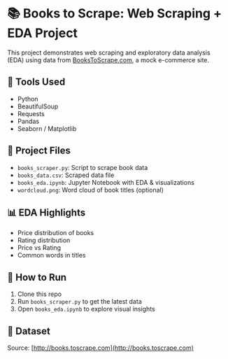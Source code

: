 # 📚 Books to Scrape: Web Scraping + EDA Project

This project demonstrates web scraping and exploratory data analysis (EDA) using data from [BooksToScrape.com](http://books.toscrape.com), a mock e-commerce site.

## 🔧 Tools Used
- Python
- BeautifulSoup
- Requests
- Pandas
- Seaborn / Matplotlib

## 📌 Project Files
- `books_scraper.py`: Script to scrape book data
- `books_data.csv`: Scraped data file
- `books_eda.ipynb`: Jupyter Notebook with EDA & visualizations
- `wordcloud.png`: Word cloud of book titles (optional)

## 📊 EDA Highlights
- Price distribution of books
- Rating distribution
- Price vs Rating
- Common words in titles

## 🚀 How to Run
1. Clone this repo
2. Run `books_scraper.py` to get the latest data
3. Open `books_eda.ipynb` to explore visual insights

## 📁 Dataset
Source: [http://books.toscrape.com](http://books.toscrape.com)
